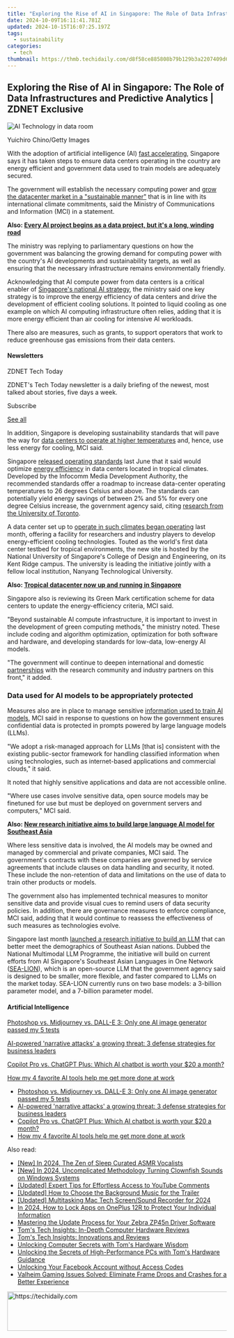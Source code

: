 ```yaml
---
title: "Exploring the Rise of AI in Singapore: The Role of Data Infrastructures and Predictive Analytics | ZDNET Exclusive"
date: 2024-10-09T16:11:41.781Z
updated: 2024-10-15T16:07:25.197Z
tags:
  - sustainability
categories:
  - tech
thumbnail: https://thmb.techidaily.com/d8f58ce885808b79b129b3a2207409d6b0df7e72b7b5c93436a642cc91c8c39d.jpg
---
```


## Exploring the Rise of AI in Singapore: The Role of Data Infrastructures and Predictive Analytics | ZDNET Exclusive

![AI Technology in data room](https://www.zdnet.com/a/img/resize/c05ecd9924d8af59fc34f458d7532c6d7c87e94e/2023/07/31/2d626a5b-2621-4fe7-b14e-9e3d416e5822/gettyimages-1353710557.jpg?auto=webp&width=1280)

Yuichiro Chino/Getty Images

With the adoption of artificial intelligence (AI) [fast accelerating](https://www.zdnet.com/article/how-ai-reshapes-the-it-industry-will-be-fast-and-dramatic/), Singapore says it has taken steps to ensure data centers operating in the country are energy efficient and government data used to train models are adequately secured. 

The government will establish the necessary computing power and [grow the datacenter market in a "sustainable manner"](https://www.zdnet.com/article/singapore-wants-only-data-centres-that-are-efficient/) that is in line with its international climate commitments, said the Ministry of Communications and Information (MCI) in a statement. 

**Also: [Every AI project begins as a data project, but it's a long, winding road](https://www.zdnet.com/article/every-ai-project-begins-as-a-data-project-but-its-a-long-winding-road/)**

The ministry was replying to parliamentary questions on how the government was balancing the growing demand for computing power with the country's AI developments and sustainability targets, as well as ensuring that the necessary infrastructure remains environmentally friendly. 

Acknowledging that AI compute power from data centers is a critical enabler of [Singapore's national AI strategy](https://www.zdnet.com/article/singapore-launches-national-ai-schemes-adds-133m-investment-to-research/), the ministry said one key strategy is to improve the energy efficiency of data centers and drive the development of efficient cooling solutions. It pointed to liquid cooling as one example on which AI computing infrastructure often relies, adding that it is more energy efficient than air cooling for intensive AI workloads. 

There also are measures, such as grants, to support operators that work to reduce greenhouse gas emissions from their data centers.

#### Newsletters

ZDNET Tech Today

ZDNET's Tech Today newsletter is a daily briefing of the newest, most talked about stories, five days a week.

 Subscribe

[See all](https://www.zdnet.com/newsletters/)

In addition, Singapore is developing sustainability standards that will pave the way for [data centers to operate at higher temperatures](https://www.zdnet.com/article/singapore-heats-up-data-centers-with-operating-standards-for-tropical-climates/#google%5Fvignette) and, hence, use less energy for cooling, MCI said. 

Singapore [released operating standards](https://www.zdnet.com/article/singapore-heats-up-data-centers-with-operating-standards-for-tropical-climates/) last June that it said would optimize [energy efficiency](https://www.zdnet.com/article/track-your-carbon-emissions-with-this-new-app/) in data centers located in tropical climates. Developed by the Infocomm Media Development Authority, the recommended standards offer a roadmap to increase data-center operating temperatures to 26 degrees Celsius and above. The standards can potentially yield energy savings of between 2% and 5% for every one degree Celsius increase, the government agency said, citing [research from the University of Toronto](http://www.cs.toronto.edu/~bianca/papers/temperature%5Fcam.pdf). 

A data center set up to [operate in such climates began operating](https://www.zdnet.com/article/tropical-data-center-now-up-and-running-in-singapore/) last month, offering a facility for researchers and industry players to develop energy-efficient cooling technologies. Touted as the world's first data center testbed for tropical environments, the new site is hosted by the National University of Singapore's College of Design and Engineering, on its Kent Ridge campus. The university is leading the initiative jointly with a fellow local institution, Nanyang Technological University. 

**Also: [Tropical datacenter now up and running in Singapore](https://www.zdnet.com/article/tropical-data-center-now-up-and-running-in-singapore/)**

Singapore also is reviewing its Green Mark certification scheme for data centers to update the energy-efficiency criteria, MCI said. 

"Beyond sustainable AI compute infrastructure, it is important to invest in the development of green computing methods," the ministry noted. These include coding and algorithm optimization, optimization for both software and hardware, and developing standards for low-data, low-energy AI models. 

"The government will continue to deepen international and domestic [partnerships](https://www.zdnet.com/article/singapore-partnership-touted-to-help-data-centres-manage-carbon-footprint/) with the research community and industry partners on this front," it added.

### Data used for AI models to be appropriately protected

Measures also are in place to manage sensitive [information used to train AI models](https://www.zdnet.com/article/singapore-releases-draft-guidelines-on-personal-data-use-in-ai-training/), MCI said in response to questions on how the government ensures confidential data is protected in prompts powered by large language models (LLMs).

"We adopt a risk-managed approach for LLMs \[that is\] consistent with the existing public-sector framework for handling classified information when using technologies, such as internet-based applications and commercial clouds," it said. 

It noted that highly sensitive applications and data are not accessible online. 

"Where use cases involve sensitive data, open source models may be finetuned for use but must be deployed on government servers and computers," MCI said. 

**Also: [New research initiative aims to build large language AI model for Southeast Asia](https://www.zdnet.com/article/new-research-initiative-aims-to-build-large-language-ai-model-for-southeast-asia/)**

Where less sensitive data is involved, the AI models may be owned and managed by commercial and private companies, MCI said. The government's contracts with these companies are governed by service agreements that include clauses on data handling and security, it noted. These include the non-retention of data and limitations on the use of data to train other products or models.

The government also has implemented technical measures to monitor sensitive data and provide visual cues to remind users of data security policies. In addition, there are governance measures to enforce compliance, MCI said, adding that it would continue to reassess the effectiveness of such measures as technologies evolve. 

Singapore last month [launched a research initiative to build an LLM](https://www.zdnet.com/article/new-research-initiative-aims-to-build-large-language-ai-model-for-southeast-asia/) that can better meet the demographics of Southeast Asian nations. Dubbed the National Multimodal LLM Programme, the initiative will build on current efforts from AI Singapore's Southeast Asian Languages in One Network ([SEA-LION](https://aisingapore.org/aiproducts/sea-lion/)), which is an open-source LLM that the government agency said is designed to be smaller, more flexible, and faster compared to LLMs on the market today. SEA-LION currently runs on two base models: a 3-billion parameter model, and a 7-billion parameter model. 

#### Artificial Intelligence

[Photoshop vs. Midjourney vs. DALL-E 3: Only one AI image generator passed my 5 tests](https://www.zdnet.com/article/is-photoshops-new-text-to-image-as-good-as-midjourney-and-dall-e-we-test-it-and-see/ "Photoshop vs. Midjourney vs. DALL-E 3: Only one AI image generator passed my 5 tests")

[AI-powered 'narrative attacks' a growing threat: 3 defense strategies for business leaders](https://www.zdnet.com/article/ai-powered-narrative-attacks-a-growing-threat-3-defense-strategies-for-business-leaders/ "AI-powered 'narrative attacks' a growing threat: 3 defense strategies for business leaders")

[Copilot Pro vs. ChatGPT Plus: Which AI chatbot is worth your $20 a month?](https://www.zdnet.com/article/copilot-pro-vs-chatgpt-plus-which-is-ai-chatbot-is-worth-your-20-a-month/ "Copilot Pro vs. ChatGPT Plus: Which AI chatbot is worth your $20 a month?")

[How my 4 favorite AI tools help me get more done at work](https://www.zdnet.com/article/how-my-4-favorite-ai-tools-help-me-get-more-done-at-work/ "How my 4 favorite AI tools help me get more done at work")

* [Photoshop vs. Midjourney vs. DALL-E 3: Only one AI image generator passed my 5 tests](https://www.zdnet.com/article/is-photoshops-new-text-to-image-as-good-as-midjourney-and-dall-e-we-test-it-and-see/ "Photoshop vs. Midjourney vs. DALL-E 3: Only one AI image generator passed my 5 tests")
* [AI-powered 'narrative attacks' a growing threat: 3 defense strategies for business leaders](https://www.zdnet.com/article/ai-powered-narrative-attacks-a-growing-threat-3-defense-strategies-for-business-leaders/ "AI-powered 'narrative attacks' a growing threat: 3 defense strategies for business leaders")
* [Copilot Pro vs. ChatGPT Plus: Which AI chatbot is worth your $20 a month?](https://www.zdnet.com/article/copilot-pro-vs-chatgpt-plus-which-is-ai-chatbot-is-worth-your-20-a-month/ "Copilot Pro vs. ChatGPT Plus: Which AI chatbot is worth your $20 a month?")
* [How my 4 favorite AI tools help me get more done at work](https://www.zdnet.com/article/how-my-4-favorite-ai-tools-help-me-get-more-done-at-work/ "How my 4 favorite AI tools help me get more done at work")

<ins class="adsbygoogle"
     style="display:block"
     data-ad-format="autorelaxed"
     data-ad-client="ca-pub-7571918770474297"
     data-ad-slot="1223367746"></ins>

<ins class="adsbygoogle"
     style="display:block"
     data-ad-client="ca-pub-7571918770474297"
     data-ad-slot="8358498916"
     data-ad-format="auto"
     data-full-width-responsive="true"></ins>

<span class="atpl-alsoreadstyle">Also read:</span>
<div><ul>
<li><a href="https://fox-http.techidaily.com/new-in-2024-the-zen-of-sleep-curated-asmr-vocalists/"><u>[New] In 2024, The Zen of Sleep Curated ASMR Vocalists</u></a></li>
<li><a href="https://fox-direct.techidaily.com/new-in-2024-uncomplicated-methodology-turning-clownfish-sounds-on-windows-systems/"><u>[New] In 2024, Uncomplicated Methodology Turning Clownfish Sounds on Windows Systems</u></a></li>
<li><a href="https://some-knowledge.techidaily.com/updated-expert-tips-for-effortless-access-to-youtube-comments/"><u>[Updated] Expert Tips for Effortless Access to YouTube Comments</u></a></li>
<li><a href="https://some-approaches.techidaily.com/updated-how-to-choose-the-background-music-for-the-trailer/"><u>[Updated] How to Choose the Background Music for the Trailer</u></a></li>
<li><a href="https://desktop-recording.techidaily.com/updated-multitasking-mac-tech-screensound-recorder-for-2024/"><u>[Updated] Multitasking Mac Tech Screen/Sound Recorder for 2024</u></a></li>
<li><a href="https://easy-unlock-android.techidaily.com/in-2024-how-to-lock-apps-on-oneplus-12r-to-protect-your-individual-information-by-drfone-android/"><u>In 2024, How to Lock Apps on OnePlus 12R to Protect Your Individual Information</u></a></li>
<li><a href="https://win-amazing.techidaily.com/mastering-the-update-process-for-your-zebra-zp45n-driver-software/"><u>Mastering the Update Process for Your Zebra ZP45n Driver Software</u></a></li>
<li><a href="https://hardware-reviews.techidaily.com/toms-tech-insights-in-depth-computer-hardware-reviews-t17238628805738/"><u>Tom's Tech Insights: In-Depth Computer Hardware Reviews</u></a></li>
<li><a href="https://hardware-reviews.techidaily.com/toms-tech-insights-innovations-and-reviews/"><u>Tom's Tech Insights: Innovations and Reviews</u></a></li>
<li><a href="https://hardware-reviews.techidaily.com/unlocking-computer-secrets-with-toms-hardware-wisdom/"><u>Unlocking Computer Secrets with Tom's Hardware Wisdom</u></a></li>
<li><a href="https://hardware-reviews.techidaily.com/unlocking-the-secrets-of-high-performance-pcs-with-toms-hardware-guidance/"><u>Unlocking the Secrets of High-Performance PCs with Tom's Hardware Guidance</u></a></li>
<li><a href="https://facebook.techidaily.com/unlocking-your-facebook-account-without-access-codes/"><u>Unlocking Your Facebook Account without Access Codes</u></a></li>
<li><a href="https://win-blog.techidaily.com/valheim-gaming-issues-solved-eliminate-frame-drops-and-crashes-for-a-better-experience/"><u>Valheim Gaming Issues Solved: Eliminate Frame Drops and Crashes for a Better Experience</u></a></li>
</ul></div>

<!-- affiliate ads begin -->
<a href="https://ephamedtechinc.pxf.io/c/5597632/2123508/26400" target="_top" id="2123508">
  <img src="//a.impactradius-go.com/display-ad/26400-2123508" border="0" alt="https://techidaily.com" width="728" height="90"/>
</a>
<img height="0" width="0" src="https://ephamedtechinc.pxf.io/i/5597632/2123508/26400" style="position:absolute;visibility:hidden;" border="0" />
<!-- affiliate ads end -->

